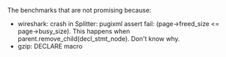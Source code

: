 The benchmarks that are not promising because:

* wireshark: crash in Splitter: pugixml assert fail: (page->freed_size <= page->busy_size). This happens when parent.remove_child(decl_stmt_node). Don't know why.
* gzip: DECLARE macro
